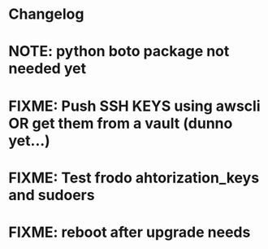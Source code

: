 Changelog
=========

# NOTE: python boto package not needed yet
# FIXME: Push SSH KEYS using awscli OR get them from a vault (dunno yet...)
# FIXME: Test frodo ahtorization_keys and sudoers
# FIXME: reboot after upgrade needs